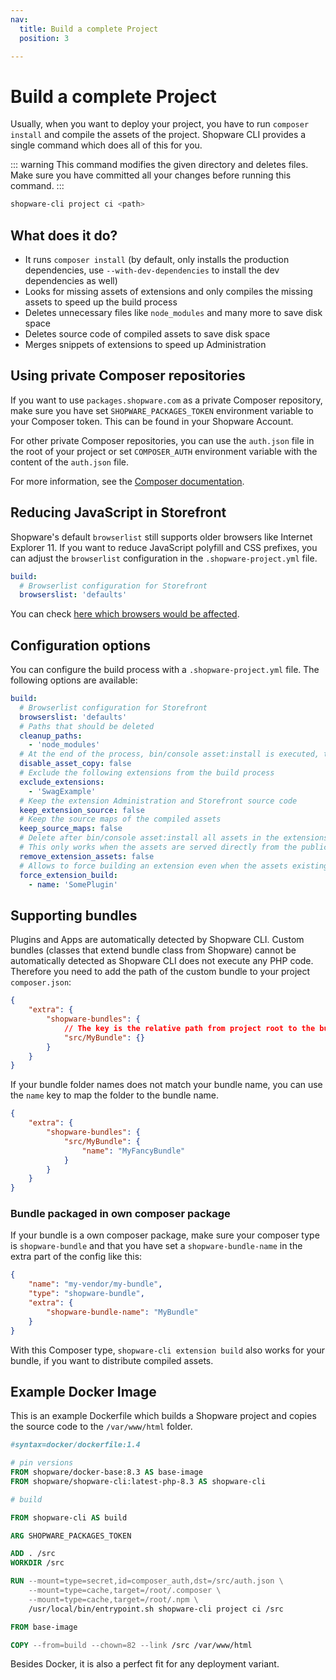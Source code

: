 ```yaml
---
nav:
  title: Build a complete Project
  position: 3

---
```


# Build a complete Project

Usually, when you want to deploy your project, you have to run `composer install` and compile the assets of the project. Shopware CLI provides a single command which does all of this for you.

::: warning
This command modifies the given directory and deletes files. Make sure you have committed all your changes before running this command.
:::

```bash
shopware-cli project ci <path>
```

## What does it do?

- It runs `composer install` (by default, only installs the production dependencies, use `--with-dev-dependencies` to install the dev dependencies as well)
- Looks for missing assets of extensions and only compiles the missing assets to speed up the build process
- Deletes unnecessary files like `node_modules` and many more to save disk space
- Deletes source code of compiled assets to save disk space
- Merges snippets of extensions to speed up Administration

## Using private Composer repositories

If you want to use `packages.shopware.com` as a private Composer repository, make sure you have set `SHOPWARE_PACKAGES_TOKEN` environment variable to your Composer token. This can be found in your Shopware Account.

For other private Composer repositories, you can use the `auth.json` file in the root of your project or set `COMPOSER_AUTH` environment variable with the content of the `auth.json` file.

For more information, see the [Composer documentation](https://getcomposer.org/doc/articles/authentication-for-private-packages.md).

## Reducing JavaScript in Storefront

Shopware's default `browserlist` still supports older browsers like Internet Explorer 11. If you want to reduce JavaScript polyfill and CSS prefixes, you can adjust the `browserlist` configuration in the `.shopware-project.yml` file.

```yaml
build:
  # Browserlist configuration for Storefront
  browserslist: 'defaults'
```

You can check [here which browsers would be affected](https://browsersl.ist/#q=defaults).

## Configuration options

You can configure the build process with a `.shopware-project.yml` file. The following options are available:

```yaml
build:
  # Browserlist configuration for Storefront
  browserslist: 'defaults'
  # Paths that should be deleted
  cleanup_paths:
    - 'node_modules'
  # At the end of the process, bin/console asset:install is executed, this can be disabled here
  disable_asset_copy: false
  # Exclude the following extensions from the build process
  exclude_extensions:
    - 'SwagExample'
  # Keep the extension Administration and Storefront source code
  keep_extension_source: false
  # Keep the source maps of the compiled assets
  keep_source_maps: false
  # Delete after bin/console asset:install all assets in the extensions, so only live in public folder.
  # This only works when the assets are served directly from the public folder.
  remove_extension_assets: false
  # Allows to force building an extension even when the assets existing. A use-case could be if you used composer patches for a specific extension.
  force_extension_build:
    - name: 'SomePlugin'
```

## Supporting bundles

Plugins and Apps are automatically detected by Shopware CLI. Custom bundles (classes that extend bundle class from Shopware) cannot be automatically detected as Shopware CLI does not execute any PHP code.
Therefore you need to add the path of the custom bundle to your project `composer.json`:

```json
{
    "extra": {
        "shopware-bundles": {
            // The key is the relative path from project root to the bundle
            "src/MyBundle": {}
        }
    }
}
```

If your bundle folder names does not match your bundle name, you can use the `name` key to map the folder to the bundle name.

```json
{
    "extra": {
        "shopware-bundles": {
            "src/MyBundle": {
                "name": "MyFancyBundle"
            }
        }
    }
}
```

### Bundle packaged in own composer package

If your bundle is a own composer package, make sure your composer type is `shopware-bundle` and that you have set a `shopware-bundle-name` in the extra part of the config like this:

```json
{
    "name": "my-vendor/my-bundle",
    "type": "shopware-bundle",
    "extra": {
        "shopware-bundle-name": "MyBundle"
    }
}
```

With this Composer type, `shopware-cli extension build` also works for your bundle, if you want to distribute compiled assets.

## Example Docker Image

This is an example Dockerfile which builds a Shopware project and copies the source code to the `/var/www/html` folder.

```dockerfile
#syntax=docker/dockerfile:1.4

# pin versions
FROM shopware/docker-base:8.3 AS base-image
FROM shopware/shopware-cli:latest-php-8.3 AS shopware-cli

# build

FROM shopware-cli AS build

ARG SHOPWARE_PACKAGES_TOKEN

ADD . /src
WORKDIR /src

RUN --mount=type=secret,id=composer_auth,dst=/src/auth.json \
    --mount=type=cache,target=/root/.composer \
    --mount=type=cache,target=/root/.npm \
    /usr/local/bin/entrypoint.sh shopware-cli project ci /src

FROM base-image

COPY --from=build --chown=82 --link /src /var/www/html
```

Besides Docker, it is also a perfect fit for any deployment variant.
